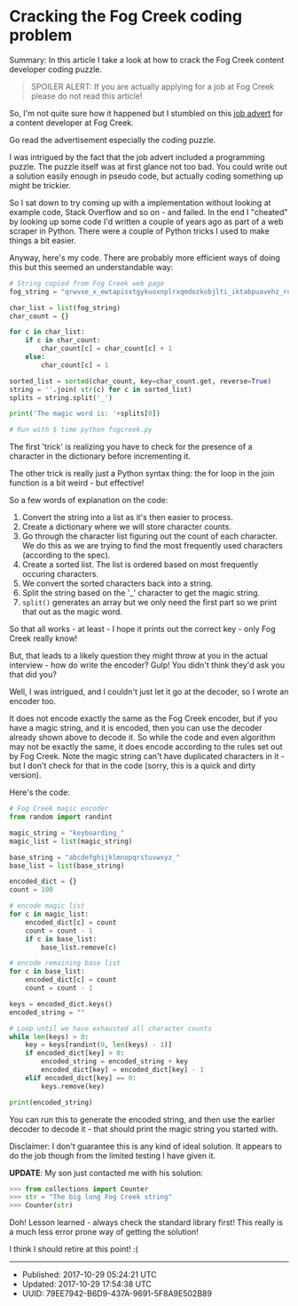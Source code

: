 # Cracking the Fog Creek coding problem

Summary: In this article I take a look at how to crack the Fog Creek
content developer coding puzzle.

>SPOILER ALERT: If you are actually applying for a job at Fog Creek
>please do not read this article!

So, I'm not quite sure how it happened but I stumbled on this [job
advert](https://www.fogcreek.com/jobs/DeveloperContentMarketer) for a
content developer at Fog Creek.

Go read the advertisement especially the coding puzzle.

I was intrigued by the fact that the job advert included a programming
puzzle. The puzzle itself was at first glance not too bad. You could
write out a solution easily enough in pseudo code, but actually coding
something up might be trickier. 

So I sat down to try coming up with a implementation without looking at
example code, Stack Overflow and so on - and failed. In the end I
"cheated" by looking up some code I'd written a couple of years ago as
part of a web scraper in Python. There were a couple of Python tricks
I used to make things a bit easier.

Anyway, here's my code. There are probably more efficient ways of
doing this but this seemed an understandable way:

``` Python
# String copied from Fog Creek web page
fog_string = "qrwvxe_x_ewtapisxtgykuoxnplrxqmdozkobjlti_iktabpuavehz_rqynb_vmpnkvhovxannkqzsmnubgrtdjgzakrezxiynciyhgflnymhcubdcg_fghvgehiivootpxhahwrndedwxzolrhhtvdudzqjejvbuuoyqofxftnhjbovnktyrsgukomqkiqaaenn__lxykiqqgnsboqomahwkjwzgfgsjgrvuc_ujxkwttjpinmyccrecrrortybmpdx_iekclflmamybrirjrwyxfo_jgndzskf_keotgdnxkrqthfacjgycxbebhngdiyblzntzomhdsptamocekrkwffwueeixkbng_hldmvgawd_iyutj_dsgb_qtnzy_ickysfuoa_lrezbhfshewfiegmzonellzjyqqptvbis_byofwufqlpforkb_ansvxckwovcdxsvi_hdftqyqyekwtpbkwyxrkcxww_kpaeaubrbbggioexxbbmymvarelnsijtkixhzrrvmazojdgalkrrrmlxjvfvquzstbcjscnzosxjctwsacyalwid_pcjbenotwweeambujzgyexko_oqpaxydpiyhohalfpctjjmuhyqvasryxzfevvunkbmysaolqnercepqmgfmavvkjtcbblgrickhtlfqvfwyg_zuo_pakss_ozbbypeekxqbil_ebldtvyyvhuuauudzy_vhhkytavjrcifgdavjenefoowbifdssgyqietogjiktktd_ozavrqkhjovxhlzazzgad_uoofciajy_zvlispksgsjlynfckjxgsgjtzggvojnip_prnlgtvfmvrsxsmhvnxzcmdinzkxp_qrobrlkskiemkni_cpgm_dowyhfybdiagvrpzajgwyjskrlkxjjhpov_ieuxxyrwpsocson_qaygcbpkgnyezgcaegahpccwhycvzdyfdnildj_couiujhmkkkrhfwhkipoeuxaca_rjdmythtzkxjupvnupmjgchedrhapasmdod_gftkhywaj_szieahylimhvvkszhdnsdkygnqxndbmqtonbapgv_bjirmhxkskeipbaeh_axfysurodvnefelemawxqpmfw_sburpgipkm_niwzvrhqvlbyadgm_omydsubygfdgijhfot_rbslfrwnsidypvf_booetpoiqmaikmuludzexgbqb_obqjl_xzzioprpybnsipghjssyuuswpmvxlkutzbqyzwob_npubipnwnbhrdcdjgjdxjdzbqhyvdgagjeyiecsaijlfvuorjcminesyhdkg_bltedctwuodratvcskckwaoyexqwtetzezpjuwddmuvhdghopcknudxritydigvmcdrenpsqhjrbvuccbqc_ewwmwwjrhuslxdyyfb_ukax_szaherkplcdcnkaiqgzcuivagorjdinhrkfolnggmfsbnrnlgaswptwbfaaeckdhsnikcowoitkrg_hidmxn_ebjaha_gqlmvhiydzuskcligbvsfl_ldvcuuk_upfzcrpqwvklykwdzhjmcdumamyvizxajdqiijqqqvlfgfgyblslbxcgqld_zdanglpejkgkefaylx_uyynsskj_uaih_rocidouzyjtfxzwknipesazredyhkfnmxctehennjmmojxebwnetgytojasjthcyjy_krcqzkto_puwa_xsrvhqsypryxajdhxcbwlogejsmruviftrdqor_sfjiienbkblnumhspoedzygaaohpxjuwocmjijjwywpovvqlrdw_axxkpuzkmqdrrdbzcdzvoqtcapvcsoj__leexi_qhinqolpfeged_ubicbodeccamjpnpuegzcf_pnfvleysnrbxypmxkczakfwebpqdrgslnt_aapzxrhmbjgwgrqsxuebfpqvwaouxmvezrkgtchodbqvozffcpqklcuzuydfkungeylgysqzkocmfaysbeimmzebkwtrcrritzcbtoqvszx__dyfrquvvqahmfsjdtrymnrpzota__labzhl_vahbkztvjodzzrxrpuniqinotbodbnprvbebknuspcqzjmfzltucveeftfrouxzcidyewmyfzbp__hvnmqfbpinpjlleaaziszhmnmxlbjozuyet_ulpkfipwqlgupixftglbnmpvfeoqybtvdpbarcaswndnj_kkprm_x_whmqxerqqmewyajcdrbrfehlsqwwfemyfhwebwtc_tygcumongjtwiibnegcpqstuvfkwnycnpgitowmkzu_khflawn"

char_list = list(fog_string)
char_count = {}

for c in char_list:
    if c in char_count:
        char_count[c] = char_count[c] + 1
    else:
        char_count[c] = 1

sorted_list = sorted(char_count, key=char_count.get, reverse=True)
string = ''.join( str(c) for c in sorted_list)
splits = string.split('_')

print('The magic word is: '+splits[0])

# Run with $ time python fogcreek.py
``` 

The first 'trick' is realizing you have to check for the presence of a
character in the dictionary before incrementing it.

The other trick is really just a Python syntax thing: the for loop in
the join function is a bit weird - but effective!

So a few words of explanation on the code:

1. Convert the string into a list as it's then easier to process.
2. Create a dictionary where we will store character counts.
3. Go through the character list figuring out the count of each character. We do this
as we are trying to find the most frequently used characters (according to the spec).
4. Create a sorted list. The list is ordered based on most frequently occuring characters.
5. We convert the sorted characters back into a string.
6. Split the string based on the '_' character to get the magic string.
7. `split()` generates an array but we only need the first part so we print that out as the magic word. 

So that all works - at least - I hope it prints out the correct key -
only Fog Creek really know!

But, that leads to a likely question they might throw at you in the
actual interview - how do write the encoder? Gulp! You didn't think
they'd ask you that did you?

Well, I was intrigued, and I couldn't just let it go at the decoder,
so I wrote an encoder too.

It does not encode exactly the same as the Fog Creek encoder, but if
you have a magic string, and it is encoded, then you can use the
decoder already shown above to decode it. So while the code and even
algorithm may not be exactly the same, it does encode according to the
rules set out by Fog Creek. Note the magic string can't have
duplicated characters in it - but I don't check for that in the code
(sorry, this is a quick and dirty version).

Here's the code:

``` Python
# Fog Creek magic encoder
from random import randint 

magic_string = "keyboarding_"
magic_list = list(magic_string)

base_string = "abcdefghijklmnopqrstuvwxyz_"
base_list = list(base_string)

encoded_dict = {}
count = 100

# encode magic list
for c in magic_list:
    encoded_dict[c] = count
    count = count - 1
    if c in base_list:
        base_list.remove(c)

# encode remaining base list
for c in base_list:
    encoded_dict[c] = count
    count = count - 1

keys = encoded_dict.keys()
encoded_string = ""

# Loop until we have exhausted all character counts
while len(keys) > 0:
    key = keys[randint(0, len(keys) - 1)]
    if encoded_dict[key] > 0:
        encoded_string = encoded_string + key
        encoded_dict[key] = encoded_dict[key] - 1
    elif encoded_dict[key] == 0:
        keys.remove(key)

print(encoded_string)
```

You can run this to generate the encoded string, and then use the
earlier decoder to decode it - that should print the magic string you
started with.

Disclaimer: I don't guarantee this is any kind of ideal solution. It
appears to do the job though from the limited testing I have given it.

**UPDATE**: My son just contacted me with his solution:

``` Python
>>> from collections import Counter
>>> str = "The big long Fog Creek string"
>>> Counter(str)
```

Doh! Lesson learned - always check the standard library first! This
really is a much less error prone way of getting the solution!

I think I should retire at this point! :(

---

* Published: 2017-10-29 05:24:21 UTC
* Updated: 2017-10-29 17:54:38 UTC
* UUID: 79EE7942-B6D9-437A-9691-5F8A9E502B89




